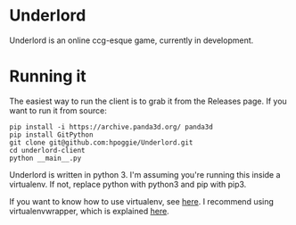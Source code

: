 # Underlord

Underlord is an online ccg-esque game, currently in development.

# Running it

The easiest way to run the client is to grab it from the Releases page. If you
want to run it from source:

```
pip install -i https://archive.panda3d.org/ panda3d
pip install GitPython
git clone git@github.com:hpoggie/Underlord.git
cd underlord-client
python __main__.py
```

Underlord is written in python 3. I'm assuming you're running this inside
a virtualenv. If not, replace python with python3 and pip with pip3.

If you want to know how to use virtualenv, see
[here](https://virtualenv.pypa.io/en/stable/). I recommend using
virtualenvwrapper, which is explained
[here](https://virtualenvwrapper.readthedocs.io/en/latest/).
